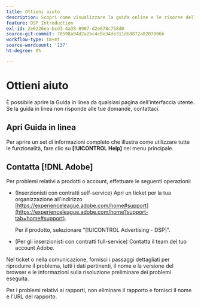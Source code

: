 ```yaml
---
title: Ottieni aiuto
description: Scopri come visualizzare la guida online e le risorse della community e come ottenere supporto tecnico.
feature: DSP Introduction
exl-id: 2e0226ea-bcd3-4a38-8907-d2e078c758d0
source-git-commit: 70598a94d2a2bc4c8e34de311d68872a8207006b
workflow-type: tm+mt
source-wordcount: '137'
ht-degree: 0%

---
```


# Ottieni aiuto

È possibile aprire la Guida in linea da qualsiasi pagina dell&#39;interfaccia utente. Se la guida in linea non risponde alle tue domande, contattaci.

## Apri Guida in linea

Per aprire un set di informazioni completo che illustra come utilizzare tutte le funzionalità, fare clic su **[!UICONTROL Help]** nel menu principale.

<!--
## Ask the Adobe Advertising community

Look for answers to your questions in the [Adobe Advertising community forums](https://experienceleaguecommunities.adobe.com/t5/adobe-advertising/ct-p/adobe-advertising-cloud-community).
-->

## Contatta [!DNL Adobe]

Per problemi relativi a prodotti o account, effettuare le seguenti operazioni:

* (Inserzionisti con contratti self-service) Apri un ticket per la tua organizzazione all&#39;indirizzo [https://experienceleague.adobe.com/home#support](https://experienceleague.adobe.com/home?support-tab=home#support).

  Per il prodotto, selezionare &quot;[!UICONTROL Advertising - DSP]&quot;.

* (Per gli inserzionisti con contratti full-service) Contatta il team del tuo account Adobe.

Nel ticket o nella comunicazione, fornisci i passaggi dettagliati per riprodurre il problema, tutti i dati pertinenti, il nome e la versione del browser e le informazioni sulla risoluzione preliminare dei problemi eseguita.

Per i problemi relativi ai rapporti, non eliminare il rapporto e fornisci il nome e l’URL del rapporto.

